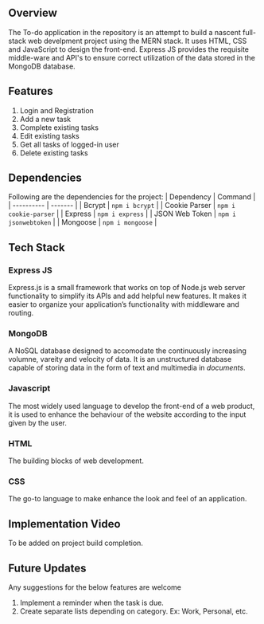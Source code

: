 ## Overview

The To-do application in the repository is an attempt to build a nascent full-stack web develpment project using the MERN stack. It uses HTML, CSS and JavaScript to design the front-end. Express JS provides the requisite middle-ware and API's to ensure correct utilization of the data stored in the MongoDB database.

## Features

1. Login and Registration
2. Add a new task
3. Complete existing tasks
4. Edit existing tasks
5. Get all tasks of logged-in user
6. Delete existing tasks

## Dependencies

Following are the dependencies for the project:
| Dependency | Command |
| ---------- | ------- |
| Bcrypt | `npm i bcrypt` |
| Cookie Parser | `npm i cookie-parser` |
| Express | `npm i express` |
| JSON Web Token | `npm i jsonwebtoken` |
| Mongoose | `npm i mongoose` |

## Tech Stack

### Express JS
Express.js is a small framework that works on top of Node.js web server functionality to simplify its APIs and add helpful new features. It makes it easier to organize your application’s functionality with middleware and routing.

### MongoDB
A NoSQL database designed to accomodate the continuously increasing volumne, vareity and velocity of data. It is an unstructured database capable of storing data in the form of text and multimedia in _documents_.

### Javascript
The most widely used language to develop the front-end of a web product, it is used to enhance the behaviour of the website according to the input given by the user.

### HTML
The building blocks of web development.

### CSS
The go-to language to make enhance the look and feel of an application.

## Implementation Video
To be added on project build completion.

## Future Updates
Any suggestions for the below features are welcome

1. Implement a reminder when the task is due.
2. Create separate lists depending on category. Ex: Work, Personal, etc.
